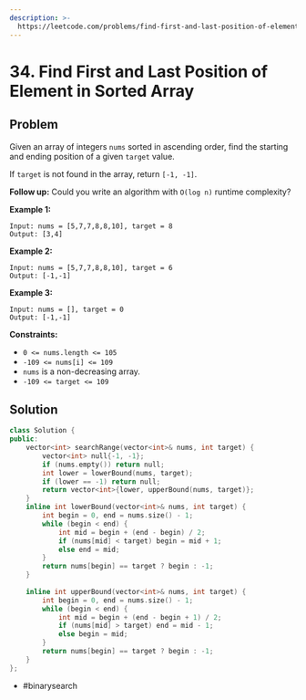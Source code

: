 ```yaml
---
description: >-
  https://leetcode.com/problems/find-first-and-last-position-of-element-in-sorted-array/
---
```


# 34. Find First and Last Position of Element in Sorted Array

## Problem

Given an array of integers `nums` sorted in ascending order, find the starting and ending position of a given `target` value.

If `target` is not found in the array, return `[-1, -1]`.

**Follow up:** Could you write an algorithm with `O(log n)` runtime complexity?

**Example 1:**

```text
Input: nums = [5,7,7,8,8,10], target = 8
Output: [3,4]
```

**Example 2:**

```text
Input: nums = [5,7,7,8,8,10], target = 6
Output: [-1,-1]
```

**Example 3:**

```text
Input: nums = [], target = 0
Output: [-1,-1]
```

**Constraints:**

* `0 <= nums.length <= 105`
* `-109 <= nums[i] <= 109`
* `nums` is a non-decreasing array.
* `-109 <= target <= 109`

## Solution

```cpp
class Solution {
public:
    vector<int> searchRange(vector<int>& nums, int target) {
        vector<int> null{-1, -1};
        if (nums.empty()) return null;
        int lower = lowerBound(nums, target);
        if (lower == -1) return null;
        return vector<int>{lower, upperBound(nums, target)};
    }
    inline int lowerBound(vector<int>& nums, int target) {
        int begin = 0, end = nums.size() - 1;
        while (begin < end) {
            int mid = begin + (end - begin) / 2;
            if (nums[mid] < target) begin = mid + 1;
            else end = mid;
        }
        return nums[begin] == target ? begin : -1;
    }
    
    inline int upperBound(vector<int>& nums, int target) {
        int begin = 0, end = nums.size() - 1;
        while (begin < end) {
            int mid = begin + (end - begin + 1) / 2;
            if (nums[mid] > target) end = mid - 1;
            else begin = mid;
        }
        return nums[begin] == target ? begin : -1;
    }
};
```

* \#binarysearch

